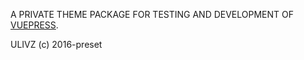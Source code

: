 A PRIVATE THEME PACKAGE FOR TESTING AND DEVELOPMENT OF [VUEPRESS](https://github.com/vuejs/vuepress).

ULIVZ (c) 2016-preset
